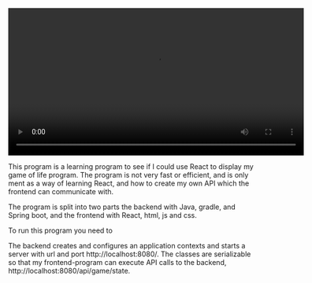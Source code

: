 <video width="600" controls>
  <source src="assets/gameoflifeVideo.mp4" type="video/mp4">
  Your browser does not support the video tag.
</video>


This program is a learning program to see if I could use React to display my game of life program.
The program is not very fast or efficient, and is only ment as a way of learning React, and how to create my own API which the frontend can communicate with.

The program is split into two parts the backend with Java, gradle, and Spring boot,
 and the frontend with React, html, js and css.

 To run this program you need to 

The backend creates and configures an application contexts and starts a server with url and port http://localhost:8080/.
The classes are serializable so that my frontend-program can execute API calls to the backend, http://localhost:8080/api/game/state.




